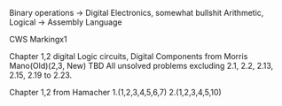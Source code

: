 Binary operations -> Digital Electronics, somewhat bullshit
Arithmetic, Logical -> Assembly Language

CWS Markingx1

Chapter 1,2 digital Logic circuits, Digital Components
from Morris Mano(Old)(2,3, New) TBD
All unsolved problems excluding 2.1, 2.2, 2.13, 2.15, 2.19 to 2.23.

Chapter 1,2 from Hamacher
	1.(1,2,3,4,5,6,7)
	2.(1,2,3,4,5,10)